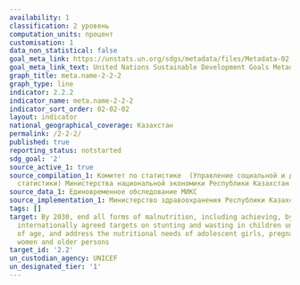 ```yaml
---
availability: 1
classification: 2 уровень
computation_units: процент
customisation: 1
data_non_statistical: false
goal_meta_link: https://unstats.un.org/sdgs/metadata/files/Metadata-02-02-02a.pdf
goal_meta_link_text: United Nations Sustainable Development Goals Metadata (pdf 232kB)
graph_title: meta.name-2-2-2
graph_type: line
indicator: 2.2.2
indicator_name: meta.name-2-2-2
indicator_sort_order: 02-02-02
layout: indicator
national_geographical_coverage: Казахстан
permalink: /2-2-2/
published: true
reporting_status: notstarted
sdg_goal: '2'
source_active_1: true
source_compilation_1: Комитет по статистике  (Управление социальной и демографической
  статистики) Министерства национальной экономики Республики Казахстан
source_data_1: Единовременное обследование МИКС
source_implementation_1: Министерство здравоохранения Республики Казахстан
tags: []
target: By 2030, end all forms of malnutrition, including achieving, by 2025, the
  internationally agreed targets on stunting and wasting in children under 5 years
  of age, and address the nutritional needs of adolescent girls, pregnant and lactating
  women and older persons
target_id: '2.2'
un_custodian_agency: UNICEF
un_designated_tier: '1'
---
```

